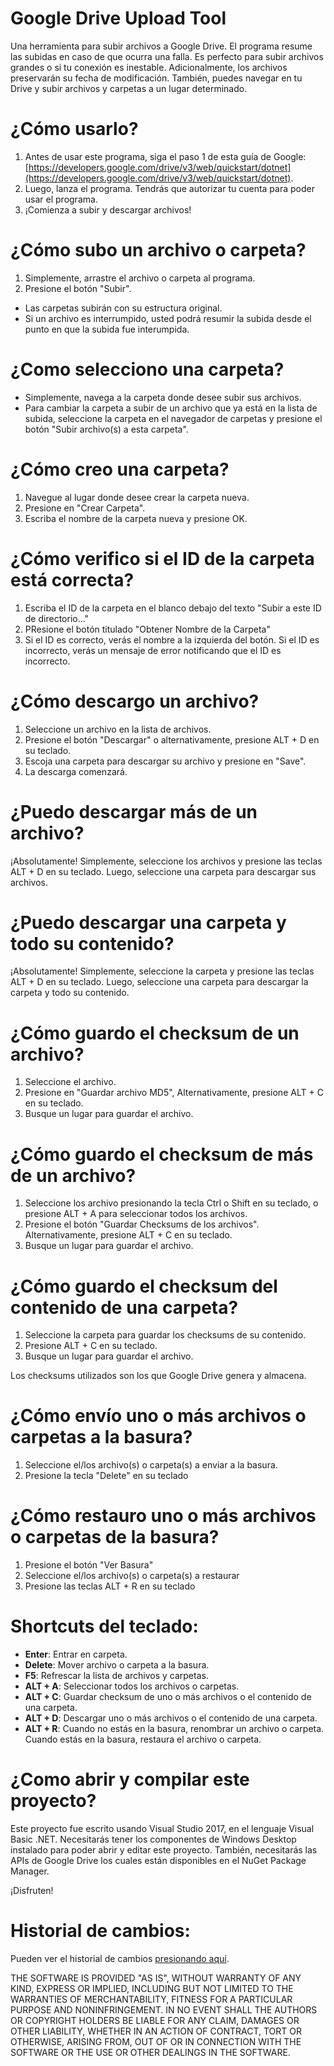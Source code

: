 # Google Drive Upload Tool
Una herramienta para subir archivos a Google Drive. El programa resume las subidas en caso de que ocurra una falla. Es perfecto para subir archivos grandes o si tu conexión es inestable. Adicionalmente, los archivos preservarán su fecha de modificación. También, puedes navegar en tu Drive y subir archivos y carpetas a un lugar determinado.

# ¿Cómo usarlo?
1. Antes de usar este programa, siga el paso 1 de esta guía de Google: [https://developers.google.com/drive/v3/web/quickstart/dotnet](https://developers.google.com/drive/v3/web/quickstart/dotnet).
2. Luego, lanza el programa. Tendrás que autorizar tu cuenta para poder usar el programa.
3. ¡Comienza a subir y descargar archivos!

# ¿Cómo subo un archivo o carpeta?
1. Simplemente, arrastre el archivo o carpeta al programa.
2. Presione el botón "Subir".

* Las carpetas subirán con su estructura original.
* Si un archivo es interrumpido, usted podrá resumir la subida desde el punto en que la subida fue interumpida.

# ¿Como selecciono una carpeta?
* Simplemente, navega a la carpeta donde desee subir sus archivos.
* Para cambiar la carpeta a subir de un archivo que ya está en la lista de subida, seleccione la carpeta en el navegador de carpetas y presione el botón "Subir archivo(s) a esta carpeta".

# ¿Cómo creo una carpeta?
1. Navegue al lugar donde desee crear la carpeta nueva.
2. Presione en "Crear Carpeta".
3. Escriba el nombre de la carpeta nueva y presione OK.

# ¿Cómo verifico si el ID de la carpeta está correcta?
1. Escriba el ID de la carpeta en el blanco debajo del texto "Subir a este ID de directorio..."
2. PResione el botón titulado "Obtener Nombre de la Carpeta"
3. Si el ID es correcto, verás el nombre a la izquierda del botón. Si el ID es incorrecto, verás un mensaje de error notificando que el ID es incorrecto.

# ¿Cómo descargo un archivo?
1. Seleccione un archivo en la lista de archivos.
2. Presione el botón "Descargar" o alternativamente, presione ALT + D en su teclado.
3. Escoja una carpeta para descargar su archivo y presione en "Save".
4. La descarga comenzará.

# ¿Puedo descargar más de un archivo?
¡Absolutamente! Simplemente, seleccione los archivos y presione las teclas ALT + D en su teclado. Luego, seleccione una carpeta para descargar sus archivos.

# ¿Puedo descargar una carpeta y todo su contenido?
¡Absolutamente! Simplemente, seleccione la carpeta y presione las teclas ALT + D en su teclado. Luego, seleccione una carpeta para descargar la carpeta y todo su contenido.

# ¿Cómo guardo el checksum de un archivo?
1. Seleccione el archivo.
2. Presione en "Guardar archivo MD5", Alternativamente, presione ALT + C en su teclado.
3. Busque un lugar para guardar el archivo.

# ¿Cómo guardo el checksum de más de un archivo?
1. Seleccione los archivo presionando la tecla Ctrl o Shift en su teclado, o presione ALT + A para seleccionar todos los archivos.
2. Presione el botón "Guardar Checksums de los archivos". Alternativamente, presione ALT + C en su teclado.
3. Busque un lugar para guardar el archivo.

# ¿Cómo guardo el checksum del contenido de una carpeta?
1. Seleccione la carpeta para guardar los checksums de su contenido.
2. Presione ALT + C en su teclado.
3. Busque un lugar para guardar el archivo. 

Los checksums utilizados son los que Google Drive genera y almacena.

# ¿Cómo envío uno o más archivos o carpetas a la basura?
1. Seleccione el/los archivo(s) o carpeta(s) a enviar a la basura. 
2. Presione la tecla "Delete" en su teclado

# ¿Cómo restauro uno o más archivos o carpetas de la basura?
1. Presione el botón "Ver Basura"
1. Seleccione el/los archivo(s) o carpeta(s) a restaurar
2. Presione las teclas ALT + R en su teclado

# Shortcuts del teclado:
* **Enter**: Entrar en carpeta.
* **Delete**: Mover archivo o carpeta a la basura.
* **F5**: Refrescar la lista de archivos y carpetas.
* **ALT + A**: Seleccionar todos los archivos o carpetas.
* **ALT + C**: Guardar checksum de uno o más archivos o el contenido de una carpeta.
* **ALT + D**: Descargar uno o más archivos o el contenido de una carpeta.
* **ALT + R**: Cuando no estás en la basura, renombrar un archivo o carpeta. Cuando estás en la basura, restaura el archivo o carpeta.

# ¿Como abrir y compilar este proyecto?
Este proyecto fue escrito usando Visual Studio 2017, en el lenguaje Visual Basic .NET. Necesitarás tener los componentes de Windows Desktop instalado para poder abrir y editar este proyecto. También, necesitarás las APIs de Google Drive los cuales están disponibles en el NuGet Package Manager.

¡Disfruten!

# Historial de cambios:
Pueden ver el historial de cambios [presionando aquí](https://github.com/moisesmcardona/GoogleDriveUploadTool/blob/master/Google%20Drive%20Uploader1/Changelog.txt).

THE SOFTWARE IS PROVIDED "AS IS", WITHOUT WARRANTY OF ANY KIND, EXPRESS OR IMPLIED, INCLUDING BUT NOT LIMITED TO THE WARRANTIES OF MERCHANTABILITY, FITNESS FOR A PARTICULAR PURPOSE AND NONINFRINGEMENT. IN NO EVENT SHALL THE AUTHORS OR COPYRIGHT HOLDERS BE LIABLE FOR ANY CLAIM, DAMAGES OR OTHER LIABILITY, WHETHER IN AN ACTION OF CONTRACT, TORT OR OTHERWISE, ARISING FROM, OUT OF OR IN CONNECTION WITH THE SOFTWARE OR THE USE OR OTHER DEALINGS IN THE SOFTWARE.

